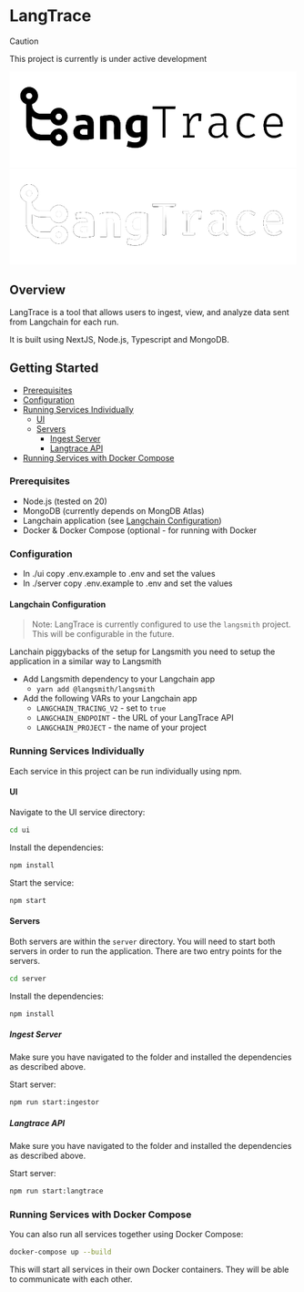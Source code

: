 # LangTrace

> [!CAUTION] 
> This project is currently is under active development

![](./images/banner-light.png#gh-light-mode-only)
![](./images/banner-dark.png#gh-dark-mode-only)

## Overview

LangTrace is a tool that allows users to ingest, view, and analyze data sent from Langchain for each run.

It is built using NextJS, Node.js, Typescript and MongoDB.

## Getting Started

- [Prerequisites](#prerequisites)
- [Configuration](#configuration)
- [Running Services Individually](#running-services-individually)
    * [UI](#ui)
    * [Servers](#servers)
        + [Ingest Server](#ingest-server)
        + [Langtrace API](#langtrace-api)
- [Running Services with Docker Compose](#running-services-with-docker-compose)

### Prerequisites
- Node.js (tested on 20)
- MongoDB (currently depends on MongDB Atlas)
- Langchain application (see [Langchain Configuration](#langchain-configuration))
- Docker & Docker Compose (optional - for running with Docker

### Configuration
- In ./ui copy .env.example to .env and set the values
- In ./server copy .env.example to .env and set the values

#### Langchain Configuration

> Note: LangTrace is currently configured to use the `langsmith` project. This will be configurable in the future.

Lanchain piggybacks of the setup for Langsmith you need to setup the application in a similar way to Langsmith

- Add Langsmith dependency to your Langchain app
  - `yarn add @langsmith/langsmith`
- Add the following VARs to your Langchain app
  - `LANGCHAIN_TRACING_V2` - set to `true`
  - `LANGCHAIN_ENDPOINT` - the URL of your LangTrace API
  - `LANGCHAIN_PROJECT` - the name of your project


### Running Services Individually

Each service in this project can be run individually using npm.

#### UI

Navigate to the UI service directory:

```bash
cd ui
```

Install the dependencies:

```bash
npm install
```

Start the service:

```bash
npm start
```
#### Servers

Both servers are within the `server` directory. You will need to start both servers in order to run the application. There are two entry points for the servers.

```bash
cd server
```

Install the dependencies:

```bash
npm install
```

##### Ingest Server

Make sure you have navigated to the folder and installed the dependencies as described above.

Start server:

```bash
npm run start:ingestor
```

##### Langtrace API

Make sure you have navigated to the folder and installed the dependencies as described above.

Start server:

```bash
npm run start:langtrace
```

### Running Services with Docker Compose

You can also run all services together using Docker Compose:

```bash
docker-compose up --build
```

This will start all services in their own Docker containers. They will be able to communicate with each other.
